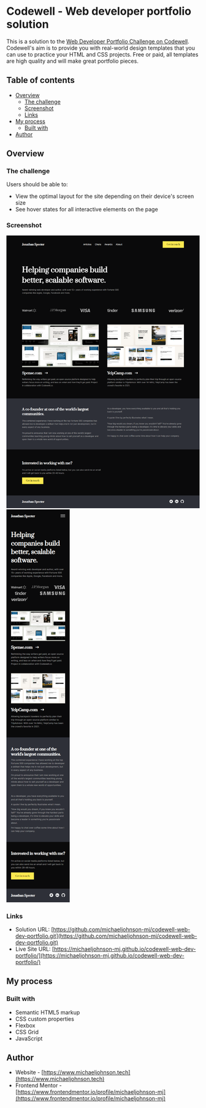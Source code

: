 # Codewell - Web developer portfolio solution

This is a solution to the [Web Developer Portfolio Challenge on Codewell](https://www.codewell.cc/challenges/web-developer-portfolio--617d4897a383e41090a3e46f). Codewell's aim is to provide you with real-world design templates that you can use to practice your HTML and CSS projects. Free or paid, all templates are high quality and will make great portfolio pieces.

## Table of contents

- [Overview](#overview)
  - [The challenge](#the-challenge)
  - [Screenshot](#screenshot)
  - [Links](#links)
- [My process](#my-process)
  - [Built with](#built-with)
- [Author](#author)

## Overview

### The challenge

Users should be able to:

- View the optimal layout for the site depending on their device's screen size
- See hover states for all interactive elements on the page

### Screenshot

![](./screenshots/screenshot-web.png)
![](./screenshots/screenshot-mobile.png)

### Links

- Solution URL: [https://github.com/michaeljohnson-mj/codewell-web-dev-portfolio.git](https://github.com/michaeljohnson-mj/codewell-web-dev-portfolio.git)
- Live Site URL: [https://michaeljohnson-mj.github.io/codewell-web-dev-portfolio/](https://michaeljohnson-mj.github.io/codewell-web-dev-portfolio/)

## My process

### Built with

- Semantic HTML5 markup
- CSS custom properties
- Flexbox
- CSS Grid
- JavaScript

## Author

- Website - [https://www.michaeljohnson.tech](https://www.michaeljohnson.tech)
- Frontend Mentor - [https://www.frontendmentor.io/profile/michaeljohnson-mj](https://www.frontendmentor.io/profile/michaeljohnson-mj)


